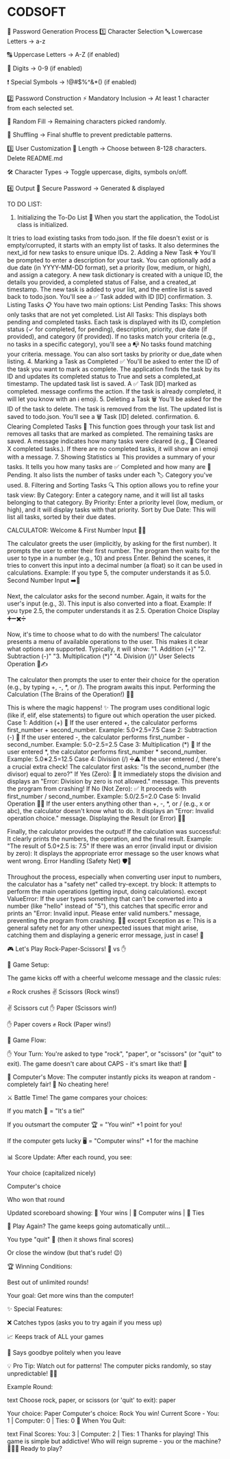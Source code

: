 # CODSOFT
🔐 Password Generation Process
1️⃣ Character Selection
🔤 Lowercase Letters → a-z

🔠 Uppercase Letters → A-Z (if enabled)

🔢 Digits → 0-9 (if enabled)

❗ Special Symbols → !@#$%^&*() (if enabled)

2️⃣ Password Construction
⚡ Mandatory Inclusion → At least 1 character from each selected set.

🎲 Random Fill → Remaining characters picked randomly.

🔀 Shuffling → Final shuffle to prevent predictable patterns.

3️⃣ User Customization
📏 Length → Choose between 8-128 characters.
Delete README.md

🛠 Character Types → Toggle uppercase, digits, symbols on/off.

4️⃣ Output
🔑 Secure Password → Generated & displayed


TO DO LIST:
1. Initializing the To-Do List 🚀
When you start the application, the TodoList class is initialized.

It tries to load existing tasks from todo.json.
If the file doesn't exist or is empty/corrupted, it starts with an empty list of tasks.
It also determines the next_id for new tasks to ensure unique IDs.
2. Adding a New Task ➕
You'll be prompted to enter a description for your task.
You can optionally add a due date (in YYYY-MM-DD format), set a priority (low, medium, or high), and assign a category.
A new task dictionary is created with a unique ID, the details you provided, a completed status of False, and a created_at timestamp.
The new task is added to your list, and the entire list is saved back to todo.json.
You'll see a ✅ Task added with ID [ID] confirmation.
3. Listing Tasks 📋
You have two main options:
List Pending Tasks: This shows only tasks that are not yet completed.
List All Tasks: This displays both pending and completed tasks.
Each task is displayed with its ID, completion status (✓ for completed, for pending), description, priority, due date (if provided), and category (if provided).
If no tasks match your criteria (e.g., no tasks in a specific category), you'll see a 📭 No tasks found matching your criteria. message.
You can also sort tasks by priority or due_date when listing.
4. Marking a Task as Completed ✅
You'll be asked to enter the ID of the task you want to mark as complete.
The application finds the task by its ID and updates its completed status to True and sets a completed_at timestamp.
The updated task list is saved.
A ✅ Task [ID] marked as completed. message confirms the action.
If the task is already completed, it will let you know with an ℹ️ emoji.
5. Deleting a Task 🗑️
You'll be asked for the ID of the task to delete.
The task is removed from the list.
The updated list is saved to todo.json.
You'll see a 🗑️ Task [ID] deleted. confirmation.
6. Clearing Completed Tasks 🧹
This function goes through your task list and removes all tasks that are marked as completed.
The remaining tasks are saved.
A message indicates how many tasks were cleared (e.g., 🧹 Cleared X completed tasks.).
If there are no completed tasks, it will show an ℹ️ emoji with a message.
7. Showing Statistics 📊
This provides a summary of your tasks.
It tells you how many tasks are ✅ Completed and how many are 🔄 Pending.
It also lists the number of tasks under each 🏷️ Category you've used.
8. Filtering and Sorting Tasks 🔍
This option allows you to refine your task view:
By Category: Enter a category name, and it will list all tasks belonging to that category.
By Priority: Enter a priority level (low, medium, or high), and it will display tasks with that priority.
Sort by Due Date: This will list all tasks, sorted by their due dates.



CALCULATOR:
Welcome & First Number Input 👋🔢

The calculator greets the user (implicitly, by asking for the first number).
It prompts the user to enter their first number.
The program then waits for the user to type in a number (e.g., 10) and press Enter.
Behind the scenes, it tries to convert this input into a decimal number (a float) so it can be used in calculations.
Example: If you type 5, the computer understands it as 5.0.
Second Number Input ➡️🔢

Next, the calculator asks for the second number.
Again, it waits for the user's input (e.g., 3).
This input is also converted into a float.
Example: If you type 2.5, the computer understands it as 2.5.
Operation Choice Display ➕➖✖️➗

Now, it's time to choose what to do with the numbers!
The calculator presents a menu of available operations to the user. This makes it clear what options are supported.
Typically, it will show:
"1. Addition (+)"
"2. Subtraction (-)"
"3. Multiplication (*)"
"4. Division (/)"
User Selects Operation 🤔✍️

The calculator then prompts the user to enter their choice for the operation (e.g., by typing +, -, *, or /).
The program awaits this input.
Performing the Calculation (The Brains of the Operation!) 🧠💡

This is where the magic happens! ✨
The program uses conditional logic (like if, elif, else statements) to figure out which operation the user picked.
Case 1: Addition (+) 🥳
If the user entered +, the calculator performs first_number + second_number.
Example: 5.0+2.5=7.5
Case 2: Subtraction (-) 🙁
If the user entered -, the calculator performs first_number - second_number.
Example: 5.0−2.5=2.5
Case 3: Multiplication (*) 🌟
If the user entered *, the calculator performs first_number * second_number.
Example: 5.0∗2.5=12.5
Case 4: Division (/) ➗⚠️
If the user entered /, there's a crucial extra check!
The calculator first asks: "Is the second_number (the divisor) equal to zero?"
If Yes (Zero): 🛑 It immediately stops the division and displays an "Error: Division by zero is not allowed." message. This prevents the program from crashing!
If No (Not Zero): ✅ It proceeds with first_number / second_number.
Example: 5.0/2.5=2.0
Case 5: Invalid Operation 🚫🚨
If the user enters anything other than +, -, *, or / (e.g., x or abc), the calculator doesn't know what to do.
It displays an "Error: Invalid operation choice." message.
Displaying the Result (or Error) 🎉❌

Finally, the calculator provides the output!
If the calculation was successful: It clearly prints the numbers, the operation, and the final result.
Example: "The result of 5.0+2.5 is: 7.5"
If there was an error (invalid input or division by zero): It displays the appropriate error message so the user knows what went wrong.
Error Handling (Safety Net) 🛡️🐞

Throughout the process, especially when converting user input to numbers, the calculator has a "safety net" called try-except.
try block: It attempts to perform the main operations (getting input, doing calculations).
except ValueError: If the user types something that can't be converted into a number (like "hello" instead of "5"), this catches that specific error and prints an "Error: Invalid input. Please enter valid numbers." message, preventing the program from crashing. 🙅‍♀️
except Exception as e: This is a general safety net for any other unexpected issues that might arise, catching them and displaying a generic error message, just in case! 🐛


🎮 Let's Play Rock-Paper-Scissors! 🤖 vs ✋

🚀 Game Setup:

The game kicks off with a cheerful welcome message and the classic rules:

✊ Rock crushes ✌️ Scissors (Rock wins!)

✌️ Scissors cut ✋ Paper (Scissors win!)

✋ Paper covers ✊ Rock (Paper wins!)

🔄 Game Flow:

✋ Your Turn:
You're asked to type "rock", "paper", or "scissors" (or "quit" to exit). The game doesn't care about CAPS - it's smart like that! 🧠

🤖 Computer's Move:
The computer instantly picks its weapon at random - completely fair! 🎲 No cheating here!

⚔️ Battle Time!
The game compares your choices:

If you match 🤝 = "It's a tie!"

If you outsmart the computer 🏆 = "You win!" +1 point for you!

If the computer gets lucky 🖥️ = "Computer wins!" +1 for the machine

📊 Score Update:
After each round, you see:

Your choice (capitalized nicely)

Computer's choice

Who won that round

Updated scoreboard showing:
👤 Your wins | 🤖 Computer wins | 🤝 Ties

🔁 Play Again?
The game keeps going automatically until...

You type "quit" 🚪 (then it shows final scores)

Or close the window (but that's rude! 😉)

🏆 Winning Conditions:

Best out of unlimited rounds!

Your goal: Get more wins than the computer!

✨ Special Features:

❌ Catches typos (asks you to try again if you mess up)

📈 Keeps track of ALL your games

👋 Says goodbye politely when you leave

💡 Pro Tip:
Watch out for patterns! The computer picks randomly, so stay unpredictable! 🕵️‍♂️

Example Round:

text
Choose rock, paper, or scissors (or 'quit' to exit): paper

Your choice: Paper
Computer's choice: Rock
You win!
Current Score - You: 1 | Computer: 0 | Ties: 0
🚪 When You Quit:

text
Final Scores:
You: 3 | Computer: 2 | Ties: 1
Thanks for playing!
This game is simple but addictive! Who will reign supreme - you or the machine? 🤖💥👊 Ready to play?




